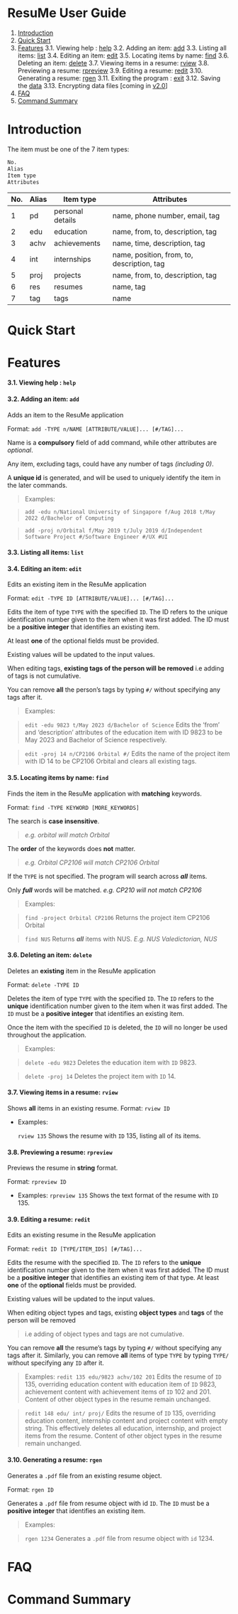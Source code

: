 # ResuMe User Guide

1. [Introduction](#introduction)
2. [Quick Start](#quick-start)
3. [Features](#features)
    3.1. Viewing help : [help](#)
    3.2. Adding an item: [add](#)
    3.3. Listing all items: [list](#)
    3.4. Editing an item: [edit](#)
    3.5. Locating items by name: [find](#)
    3.6. Deleting an item: [delete](#)
    3.7. Viewing items in a resume: [rview](#)
    3.8. Previewing a resume: [rpreview](#)
    3.9. Editing a resume: [redit](#redit)
    3.10. Generating a resume: [rgen](#rgen)
    3.11. Exiting the program : [exit](#exit)
    3.12. Saving the [data](#)
    3.13. Encrypting data files [coming in [v2.0](#)]
4. [FAQ](#fa1)
5. [Command Summary](#command-summary)

# Introduction
The item must be one of the 7 item types:
```sh
No.
Alias
Item type
Attributes
```
| No. | Alias | Item type        | Attributes                                 |
|-----|-------|------------------|--------------------------------------------|
| 1   | pd    | personal details | name, phone number, email, tag             |
| 2   | edu   | education        | name, from, to, description, tag           |
| 3   | achv  | achievements     | name, time, description, tag               |
| 4   | int   | internships      | name, position, from, to, description, tag |
| 5   | proj  | projects         | name, from, to, description, tag           |
| 6   | res   | resumes          | name, tag                                  |
| 7   | tag   | tags             | name                                       |

# Quick Start

# Features
#### 3.1. Viewing help : `help`

#### 3.2. Adding an item: `add`
Adds an item to the ResuMe application

Format: `add -TYPE n/NAME [ATTRIBUTE/VALUE]... [#/TAG]...`

Name is a **compulsory** field of add command, while other attributes are *optional*.

Any item, excluding tags, could have any number of tags *(including 0)*.

A **unique  id** is generated, and will be used to uniquely identify the item in the later commands.

> Examples:

> `add -edu n/National University of Singapore f/Aug 2018 t/May 2022 d/Bachelor of Computing`

> `add -proj n/Orbital f/May 2019 t/July 2019 d/Independent Software Project #/Software Engineer #/UX #UI`

#### 3.3. Listing all items: `list`

#### 3.4. Editing an item: `edit`

Edits an existing item in the ResuMe application

Format: `edit -TYPE ID [ATTRIBUTE/VALUE]... [#/TAG]...`

Edits the item of type `TYPE` with the specified `ID`. The ID refers to the unique identification number given to the item when it was first added. The ID must be a **positive integer** that identifies an existing item.

At least **one** of the optional fields must be provided.

Existing values will be updated to the input values.

When editing tags, **existing tags of the person will be removed** i.e adding of tags is not cumulative.

You can remove **all** the person’s tags by typing `#/` without specifying any tags after it.

> Examples:

> `edit -edu 9823 t/May 2023 d/Bachelor of Science`
Edits the ‘from’ and ‘description’ attributes of the education item with ID 9823 to be May 2023 and  Bachelor of Science respectively.

> `edit -proj 14 n/CP2106 Orbital #/`
Edits the name of the project item with ID 14 to be CP2106 Orbital and clears all existing tags.

#### 3.5. Locating items by name: `find`

Finds the item in the ResuMe application with **matching** keywords.

Format: `find -TYPE KEYWORD [MORE_KEYWORDS]`

The search is **case insensitive**. 
> *e.g. orbital will match Orbital*

The **order** of the keywords does **not** matter. 
> *e.g. Orbital CP2106 will match CP2106 Orbital*

If the `TYPE` is not specified. The program will search across **_all_** items.

Only **_full_** words will be matched. *e.g. CP210 will not match CP2106*

> Examples:

> `find -project Orbital CP2106`
Returns the project item CP2106 Orbital

> `find NUS`
Returns **_all_** items with NUS. 
*E.g. NUS Valedictorian, NUS*


#### 3.6. Deleting an item: `delete`

Deletes an **existing** item in the ResuMe application

Format: `delete -TYPE ID`

Deletes the item of type `TYPE` with the specified `ID`. The `ID` refers to the **unique** identification number given to the item when it was first added. The `ID` must be a **positive integer** that identifies an existing item.

Once the item with the specified `ID` is deleted, the `ID` will no longer be used throughout the application.

> Examples:

> `delete -edu 9823`
Deletes the education item with `ID` 9823.

> `delete -proj 14`
Deletes the project item with `ID` 14. 


#### 3.7. Viewing items in a resume: `rview`

Shows **all** items in an existing resume.
Format: `rview ID`

+ Examples: 

    `rview 135`
    Shows the resume with `ID` 135, listing all of its items.

#### 3.8. Previewing a resume: `rpreview`

Previews the resume in **string** format.

Format: `rpreview ID`

+ Examples: 
    `rpreview 135`
    Shows the text format  of the resume with `ID` 135.

#### 3.9. Editing a resume: `redit`

Edits an existing resume in the ResuMe application

Format: `redit ID [TYPE/ITEM_IDS] [#/TAG]...`

Edits the resume with the specified `ID`. The `ID` refers to the **unique** identification number given to the item when it was first added. The ID must be a **positive integer** that identifies an existing item of that type. At least **one** of the **optional** fields must be provided.

Existing values will be updated to the input values.

When editing object types and tags, existing **object types** and **tags** of the person will be removed 

> i.e adding of object types and tags are not cumulative.

You can remove **all** the resume’s tags by typing `#/` without specifying any tags after it. Similarly, you can remove **all** items of type `TYPE` by typing  `TYPE/` without specifying any `ID` after it. 

> Examples:
`redit 135 edu/9823 achv/102 201`
Edits the resume of `ID` 135, overriding education content with education item of `ID` 9823, achievement content with achievement items of `ID` 102 and 201. Content of other object types in the resume remain unchanged.

> `redit 148 edu/ int/ proj/`
Edits the resume of `ID` 135, overriding education content, internship content and project content with empty string. This effectively deletes all education, internship, and project items from the resume. Content of other object types in the resume remain unchanged.

#### 3.10. Generating a resume: `rgen`
Generates a `.pdf` file from an existing resume object.

Format: `rgen ID`

Generates a `.pdf` file from resume object with id `ID`. The `ID` must be a **positive integer** that identifies an existing item.	

> Examples: 

> `rgen 1234` 
    Generates a `.pdf` file from resume object with `id` 1234.



# FAQ
# Command Summary
